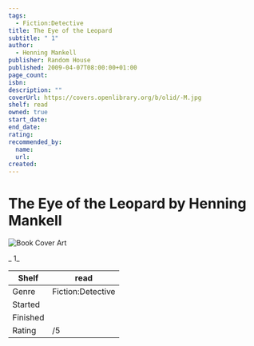 ```yaml
---
tags:
  - Fiction:Detective
title: The Eye of the Leopard
subtitle: " 1"
author:
  - Henning Mankell
publisher: Random House
published: 2009-04-07T08:00:00+01:00
page_count:
isbn:
description: ""
coverUrl: https://covers.openlibrary.org/b/olid/-M.jpg
shelf: read
owned: true
start_date:
end_date:
rating:
recommended_by:
  name:
  url:
created:
---
```


# The Eye of the Leopard by Henning Mankell

![Book Cover Art](https://covers.openlibrary.org/b/olid/-M.jpg)

_ 1_

| Shelf | read |
| --- | --- |
| Genre | Fiction:Detective |
| Started |  |
| Finished |  |
| Rating | /5 |

